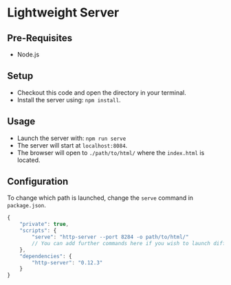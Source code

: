 # Lightweight Server

## Pre-Requisites

- Node.js

## Setup

- Checkout this code and open the directory in your terminal.
- Install the server using: `npm install`.

## Usage

- Launch the server with: `npm run serve`
- The server will start at `localhost:8084`. 
- The browser will open to `./path/to/html/` where the `index.html` is located.

## Configuration

To change which path is launched, change the `serve` command in `package.json`.

```js
{
    "private": true,
    "scripts": {
        "serve": "http-server --port 8284 -o path/to/html/"
        // You can add further commands here if you wish to launch different pages.
    },
    "dependencies": {
        "http-server": "0.12.3"
    }
}
```
